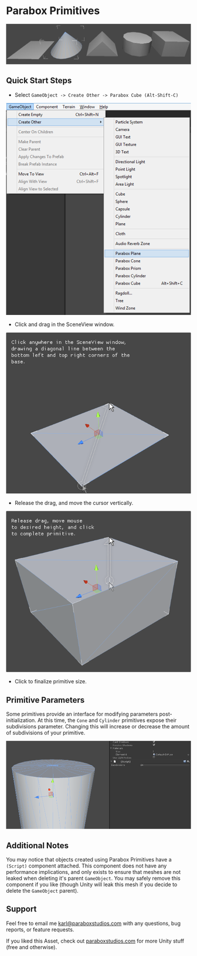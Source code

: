 # Parabox Primitives

![](Shapes.png)

## Quick Start Steps

- Select `GameObject -> Create Other -> Parabox Cube (Alt-Shift-C)`

![](Menu.png)

- Click and drag in the SceneView window.

![](Base.png)

- Release the drag, and move the cursor vertically.

![](Height.png)

- Click to finalize primitive size.


## Primitive Parameters

Some primitives provide an interface for modifying parameters post-initialization.  At this time, the `Cone` and `Cylinder` primitives expose their subdivisions parameter.  Changing this will increase or decrease the amount of subdivisions of your primitive.

![](Subdivisions.png)

## Additional Notes

You may notice that objects created using Parabox Primitives have a `(Script)` component attached.  This component does not have any performance implications, and only exists to ensure that meshes are not leaked when deleting it's parent `GameObject`.  You may safely remove this component if you like (though Unity will leak this mesh if you decide to delete the `GameObject` parent).


## Support

Feel free to email me [karl@paraboxstudios.com](mailto:karl@paraboxstudios.com) with any questions, bug reports, or feature requests. 

If you liked this Asset, check out [paraboxstudios.com](paraboxstudios.com) for more Unity stuff (free and otherwise).